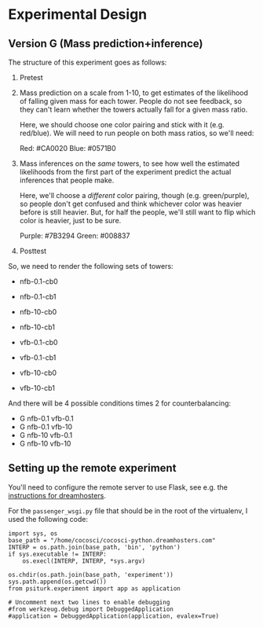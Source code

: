 # Experimental Design

## Version G (Mass prediction+inference)

The structure of this experiment goes as follows:

1. Pretest

2. Mass prediction on a scale from 1-10, to get estimates of the
   likelihood of falling given mass for each tower. People do not see
   feedback, so they can't learn whether the towers actually fall for
   a given mass ratio.
   
   Here, we should choose one color pairing and stick with it
   (e.g. red/blue). We will need to run people on both mass ratios, so
   we'll need:

	Red: #CA0020
	Blue: #0571B0

3. Mass inferences on the *same* towers, to see how well the estimated
   likelihoods from the first part of the experiment predict the
   actual inferences that people make.

   Here, we'll choose a *different* color pairing, though
   (e.g. green/purple), so people don't get confused and think
   whichever color was heavier before is still heavier. But, for half
   the people, we'll still want to flip which color is heavier, just
   to be sure.

   Purple: #7B3294
   Green: #008837

4. Posttest


So, we need to render the following sets of towers:

 * nfb-0.1-cb0
 * nfb-0.1-cb1
 * nfb-10-cb0
 * nfb-10-cb1

 * vfb-0.1-cb0
 * vfb-0.1-cb1
 * vfb-10-cb0
 * vfb-10-cb1

And there will be 4 possible conditions times 2 for counterbalancing:

 * G nfb-0.1 vfb-0.1
 * G nfb-0.1 vfb-10
 * G nfb-10 vfb-0.1
 * G nfb-10 vfb-10

## Setting up the remote experiment

You'll need to configure the remote server to use Flask, see e.g. the
[instructions for dreamhosters](http://wiki.dreamhost.com/Flask).

For the `passenger_wsgi.py` file that should be in the root of the
virtualenv, I used the following code:

```
import sys, os
base_path = "/home/cocosci/cocosci-python.dreamhosters.com"
INTERP = os.path.join(base_path, 'bin', 'python')
if sys.executable != INTERP:
    os.execl(INTERP, INTERP, *sys.argv)

os.chdir(os.path.join(base_path, 'experiment'))
sys.path.append(os.getcwd())
from psiturk.experiment import app as application

# Uncomment next two lines to enable debugging
#from werkzeug.debug import DebuggedApplication
#application = DebuggedApplication(application, evalex=True)
```
